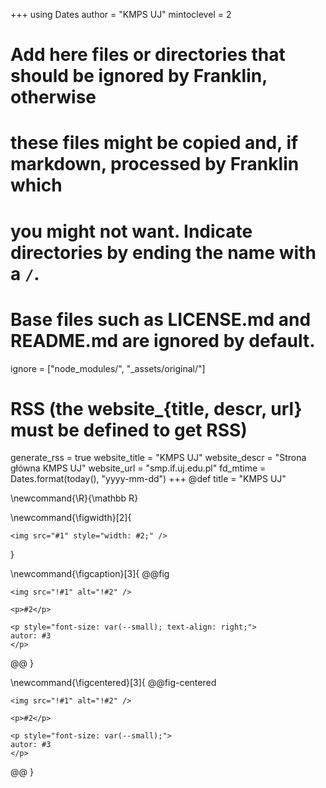 <!--
Add here global page variables to use throughout your website.
-->
+++
using Dates
author = "KMPS UJ"
mintoclevel = 2

# Add here files or directories that should be ignored by Franklin, otherwise
# these files might be copied and, if markdown, processed by Franklin which
# you might not want. Indicate directories by ending the name with a `/`.
# Base files such as LICENSE.md and README.md are ignored by default.
ignore = ["node_modules/", "_assets/original/"]

# RSS (the website_{title, descr, url} must be defined to get RSS)
generate_rss = true
website_title = "KMPS UJ"
website_descr = "Strona główna KMPS UJ"
website_url   = "smp.if.uj.edu.pl" 
fd_mtime = Dates.format(today(), "yyyy-mm-dd")
+++
@def title = "KMPS UJ"

<!--
Add here global latex commands to use throughout your pages.
-->
\newcommand{\R}{\mathbb R}

\newcommand{\figwidth}[2]{
~~~
<img src="#1" style="width: #2;" />
~~~
}


\newcommand{\figcaption}[3]{
@@fig
~~~
<img src="!#1" alt="!#2" />

<p>#2</p>

<p style="font-size: var(--small); text-align: right;">
autor: #3
</p>
~~~
@@
}

\newcommand{\figcentered}[3]{
@@fig-centered
~~~
<img src="!#1" alt="!#2" />

<p>#2</p>

<p style="font-size: var(--small);">
autor: #3
</p>
~~~
@@
}


